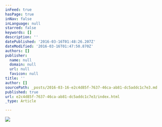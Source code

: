```yaml
---
inFeed: true
hasPage: true
inNav: false
inLanguage: null
starred: false
keywords: []
description: ''
datePublished: '2016-03-16T01:48:26.207Z'
dateModified: '2016-03-16T01:47:50.870Z'
authors: []
publisher:
  name: null
  domain: null
  url: null
  favicon: null
title: ''
author: []
sourcePath: _posts/2016-03-16-e2c4d85f-7637-46ca-ab81-dc5addc1c7e3.md
published: true
url: e2c4d85f-7637-46ca-ab81-dc5addc1c7e3/index.html
_type: Article

---
```

![](https://the-grid-user-content.s3-us-west-2.amazonaws.com/8bf5b2a2-cb38-46af-bcbc-3e9e734fb9d1.jpg)